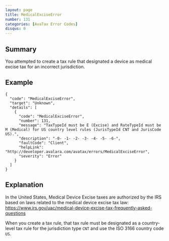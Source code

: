 ```yaml
---
layout: page
title: MedicalExciseError
number: 131
categories: [AvaTax Error Codes]
disqus: 0
---
```


## Summary

You attempted to create a tax rule that designated a device as medical excise tax for an incorrect jurisdiction.

## Example

    {
      "code": "MedicalExciseError",
      "target": "Unknown",
      "details": [
        {
          "code": "MedicalExciseError",
          "number": 131,
          "message": "TaxTypeId must be E (Excise) and RateTypeId must be M (Medical) for US country level rules (JurisTypeId CNT and JurisCode US).",
          "description": "-0- -1- -2- -3- -4- -5- -6-",
          "faultCode": "Client",
          "helpLink": "http://developer.avalara.com/avatax/errors/MedicalExciseError",
          "severity": "Error"
        }
      ]
    }

## Explanation

In the United States, Medical Device Excise taxes are authorized by the IRS based on laws related to the medical device excise tax law: <a href="https://www.irs.gov/uac/medical-device-excise-tax-frequently-asked-questions">https://www.irs.gov/uac/medical-device-excise-tax-frequently-asked-questions</a>

When you create a tax rule, that tax rule must be designated as a country-level tax rule for the jurisdiction type `CNT` and use the ISO 3166 country code `US`.
